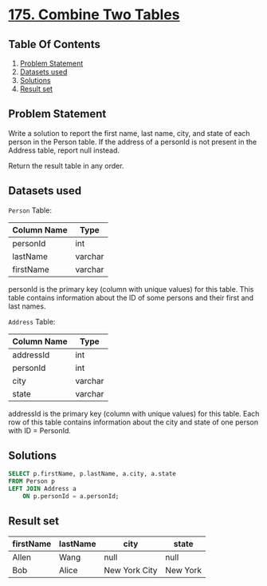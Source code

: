 # [175. Combine Two Tables](https://leetcode.com/problems/combine-two-tables/description/)

## Table Of Contents
1. [Problem Statement](#problem-statement)
2. [Datasets used](#datasets-used)
3. [Solutions](#solutions)
4. [Result set](#result-set)

## Problem Statement

Write a solution to report the first name, last name, city, and state of each person in the Person table. If the address of a personId is not present in the Address table, report null instead.

Return the result table in any order.

## Datasets used

```Person``` Table:

| Column Name | Type    |
| ------------|-------- |
| personId    | int     |
| lastName    | varchar |
| firstName   | varchar |

personId is the primary key (column with unique values) for this table.
This table contains information about the ID of some persons and their first and last names.

```Address``` Table:

| Column Name | Type    |
|-------------|---------|
| addressId   | int     |
| personId    | int     |
| city        | varchar |
| state       | varchar |

addressId is the primary key (column with unique values) for this table.
Each row of this table contains information about the city and state of one person with ID = PersonId.

## Solutions

```sql
SELECT p.firstName, p.lastName, a.city, a.state
FROM Person p
LEFT JOIN Address a
    ON p.personId = a.personId;
```

## Result set

| firstName | lastName | city          | state    |
| --------- | -------- | ------------- | -------- |
| Allen     | Wang     | null          | null     |
| Bob       | Alice    | New York City | New York |
